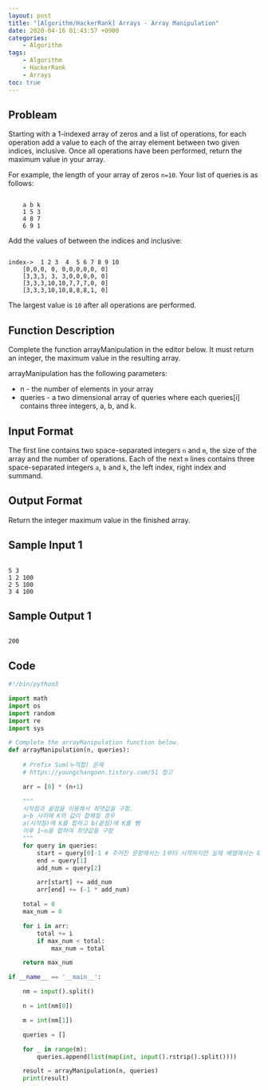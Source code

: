 ```yaml
---
layout: post
title: "[Algorithm/HackerRank] Arrays - Array Manipulation"
date: 2020-04-16 01:43:57 +0900
categories: 
    - Algorithm
tags:
    - Algorithm
    - HackerRank
    - Arrays
toc: true
---
```


<!-- more -->


## Probleam
Starting with a 1-indexed array of zeros and a list of operations, for each operation add a value to each of the array element between two given indices, inclusive. Once all operations have been performed, return the maximum value in your array.

For example, the length of your array of zeros `n=10`. Your list of queries is as follows:
```

    a b k
    1 5 3
    4 8 7
    6 9 1
```

Add the values of  between the indices  and  inclusive:
```

index->	 1 2 3  4  5 6 7 8 9 10
	[0,0,0, 0, 0,0,0,0,0, 0]
	[3,3,3, 3, 3,0,0,0,0, 0]
	[3,3,3,10,10,7,7,7,0, 0]
	[3,3,3,10,10,8,8,8,1, 0]
```
    
The largest value is `10` after all operations are performed.

## Function Description
Complete the function arrayManipulation in the editor below. It must return an integer, the maximum value in the resulting array.

arrayManipulation has the following parameters:

- n - the number of elements in your array
- queries - a two dimensional array of queries where each queries[i] contains three integers, a, b, and k.

## Input Format
The first line contains two space-separated integers `n` and `m`, the size of the array and the number of operations.
Each of the next `m` lines contains three space-separated integers `a`, `b` and `k`, the left index, right index and summand.

## Output Format
Return the integer maximum value in the finished array.

## Sample Input 1
```

5 3
1 2 100
2 5 100
3 4 100
```


## Sample Output 1
```

200
```


## Code

```python
#!/bin/python3

import math
import os
import random
import re
import sys

# Complete the arrayManipulation function below.
def arrayManipulation(n, queries):
    
    # Prefix Sum(누적합) 문제
    # https://youngchangoon.tistory.com/51 참고

    arr = [0] * (n+1)

    """
    시작점과 끝점을 이용해서 최댓값을 구함.
    a~b 사이에 K의 값이 합해질 경우
    a(시작점)에 K를 합하고 b(끝점)에 K를 뺌
    이후 1~n을 합하여 최댓값을 구함
    """
    for query in queries:
        start = query[0]-1 # 주어진 문항에서는 1부터 시작하지만 실제 배열에서는 0부터 시작하므로
        end = query[1]
        add_num = query[2]

        arr[start] += add_num
        arr[end] += (-1 * add_num)

    total = 0
    max_num = 0

    for i in arr:
        total += i
        if max_num < total:
            max_num = total

    return max_num

if __name__ == '__main__':

    nm = input().split()

    n = int(nm[0])

    m = int(nm[1])

    queries = []

    for _ in range(m):
        queries.append(list(map(int, input().rstrip().split())))

    result = arrayManipulation(n, queries)
    print(result)
```
